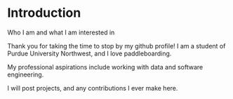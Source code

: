 # Introduction
Who I am and what I am interested in


Thank you for taking the time to stop by my github profile! 
I am a student of Purdue University Northwest, and I love paddleboarding. 

My professional aspirations include working with data and software engineering. 

I will post projects, and any contributions I ever make here.